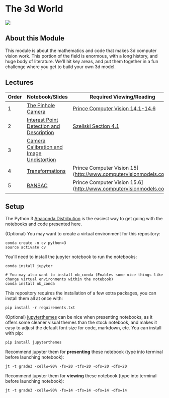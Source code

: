 # The 3d World

![](videos/mapillary.gif)

## About this Module
This module is about the mathematics and code that makes 3d computer vision work. This portion of the field is enormous, with a long history, and huge body of literature. We'll hit key areas, and put them together in a fun challenge where you get to build your own 3d model. 

## Lectures
| Order |   Notebook/Slides  | Required Viewing/Reading |  Notes |
| ----- | ------------------ | ----------------------- | ------------------ |
| 1 | [The Pinhole Camera](https://github.com/unccv/the_3d_world/blob/master/notebooks/The%20Pinhole%20Camera.ipynb) | [Prince Computer Vision 14.1-14.6](http://www.computervisionmodels.com/) |  |
| 2 | [Interest Point Detection and Description](https://github.com/unccv/the_3d_world/blob/master/notebooks/Interest%20Detection%20and%20Description.ipynb) | [Szeliski Section 4.1](http://szeliski.org/Book/) | |
| 3 | [Camera Calibration and Image Undistortion](https://github.com/unccv/the_3d_world/blob/master/notebooks/Camera%20Calibration%20and%20Image%20Undistortion.ipynb) |  | |
| 4 | [Transformations](https://github.com/unccv/the_3d_world/blob/master/notebooks/Transformations.ipynb) | Prince Computer Vision 15](http://www.computervisionmodels.com/) | |
| 5 | [RANSAC](https://github.com/unccv/the_3d_world/blob/master/notebooks/RANSAC.ipynb) | Prince Computer Vision 15.6](http://www.computervisionmodels.com/) | |

## Setup 

The Python 3 [Anaconda Distribution](https://www.anaconda.com/download) is the easiest way to get going with the notebooks and code presented here. 

(Optional) You may want to create a virtual environment for this repository: 

~~~
conda create -n cv python=3 
source activate cv
~~~

You'll need to install the jupyter notebook to run the notebooks:

~~~
conda install jupyter

# You may also want to install nb_conda (Enables some nice things like change virtual environments within the notebook)
conda install nb_conda
~~~

This repository requires the installation of a few extra packages, you can install them all at once with:
~~~
pip install -r requirements.txt
~~~

(Optional) [jupyterthemes](https://github.com/dunovank/jupyter-themes) can be nice when presenting notebooks, as it offers some cleaner visual themes than the stock notebook, and makes it easy to adjust the default font size for code, markdown, etc. You can install with pip: 

~~~
pip install jupyterthemes
~~~

Recommend jupyter them for **presenting** these notebook (type into terminal before launching notebook):
~~~
jt -t grade3 -cellw=90% -fs=20 -tfs=20 -ofs=20 -dfs=20
~~~

Recommend jupyter them for **viewing** these notebook (type into terminal before launching notebook):
~~~
jt -t grade3 -cellw=90% -fs=14 -tfs=14 -ofs=14 -dfs=14
~~~